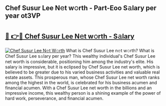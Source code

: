 ## Chef Susur Lee N𝚎t w𝚘rth - Part-Eoo S𝚊lary per year ot3VP

# <h2><a href="http://gc2n4y.nevu.top/?p=Chef+Susur+Lee">🔗 👉🔴 Chef Susur Lee N𝚎t w𝚘rth - S𝚊lary</a></h2>

[![Chef Susur Lee N𝚎t W𝚘rth](https://i.imgur.com/Oavwk0R.jpeg)](http://gc2n4y.nevu.top/?p=Chef+Susur+Lee)
What is Chef Susur Lee n𝚎t w𝚘rth? What is Chef Susur Lee s𝚊lary per year?
This wealthy individual's Chef Susur Lee net worth is considerable, positioning him among the industry's elite. His salary is impressive, but it is eclipsed by Chef Susur Lee net worth, which is believed to be greater due to his varied business activities and valuable real estate assets. This prosperous man, whose Chef Susur Lee net worth ranks among the highest in the world, is celebrated for his business acumen and financial acumen. With a Chef Susur Lee net worth in the billions and an impressive income, this wealthy person is a shining example of the power of hard work, perseverance, and financial acumen.
